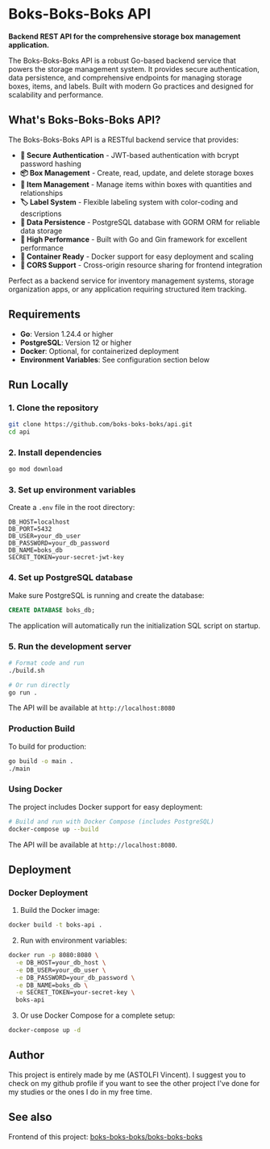 # Boks-Boks-Boks API

**Backend REST API for the comprehensive storage box management application.**

The Boks-Boks-Boks API is a robust Go-based backend service that powers the storage management system. It provides secure authentication, data persistence, and comprehensive endpoints for managing storage boxes, items, and labels. Built with modern Go practices and designed for scalability and performance.

## What's Boks-Boks-Boks API?

The Boks-Boks-Boks API is a RESTful backend service that provides:

- **🔐 Secure Authentication** - JWT-based authentication with bcrypt password hashing
- **📦 Box Management** - Create, read, update, and delete storage boxes
- **📝 Item Management** - Manage items within boxes with quantities and relationships
- **🏷️ Label System** - Flexible labeling system with color-coding and descriptions
- **💾 Data Persistence** - PostgreSQL database with GORM ORM for reliable data storage
- **🚀 High Performance** - Built with Go and Gin framework for excellent performance
- **🐳 Container Ready** - Docker support for easy deployment and scaling
- **🔄 CORS Support** - Cross-origin resource sharing for frontend integration

Perfect as a backend service for inventory management systems, storage organization apps, or any application requiring structured item tracking.

## Requirements

- **Go**: Version 1.24.4 or higher
- **PostgreSQL**: Version 12 or higher
- **Docker**: Optional, for containerized deployment
- **Environment Variables**: See configuration section below

## Run Locally

### 1. Clone the repository

```bash
git clone https://github.com/boks-boks-boks/api.git
cd api
```

### 2. Install dependencies

```bash
go mod download
```

### 3. Set up environment variables

Create a `.env` file in the root directory:

```env
DB_HOST=localhost
DB_PORT=5432
DB_USER=your_db_user
DB_PASSWORD=your_db_password
DB_NAME=boks_db
SECRET_TOKEN=your-secret-jwt-key
```

### 4. Set up PostgreSQL database

Make sure PostgreSQL is running and create the database:

```sql
CREATE DATABASE boks_db;
```

The application will automatically run the initialization SQL script on startup.

### 5. Run the development server

```bash
# Format code and run
./build.sh

# Or run directly
go run .
```

The API will be available at `http://localhost:8080`

### Production Build

To build for production:

```bash
go build -o main .
./main
```

### Using Docker

The project includes Docker support for easy deployment:

```bash
# Build and run with Docker Compose (includes PostgreSQL)
docker-compose up --build
```

The API will be available at `http://localhost:8080`.

## Deployment

### Docker Deployment

1. Build the Docker image:

```bash
docker build -t boks-api .
```

2. Run with environment variables:

```bash
docker run -p 8080:8080 \
  -e DB_HOST=your_db_host \
  -e DB_USER=your_db_user \
  -e DB_PASSWORD=your_db_password \
  -e DB_NAME=boks_db \
  -e SECRET_TOKEN=your-secret-key \
  boks-api
```

3. Or use Docker Compose for a complete setup:

```bash
docker-compose up -d
```

## Author

This project is entirely made by me (ASTOLFI Vincent). I suggest you to check on my github profile if you want to see the other project I've done for my studies or the ones I do in my free time.

## See also

Frontend of this project: [boks-boks-boks/boks-boks-boks](https://github.com/boks-boks-boks/boks-boks-boks)
